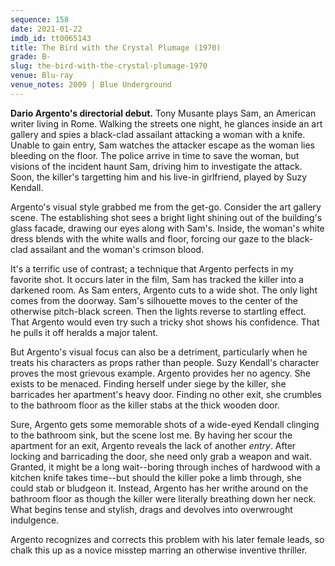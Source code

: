 ```yaml
---
sequence: 158
date: 2021-01-22
imdb_id: tt0065143
title: The Bird with the Crystal Plumage (1970)
grade: B-
slug: the-bird-with-the-crystal-plumage-1970
venue: Blu-ray
venue_notes: 2009 | Blue Underground
---
```


**Dario Argento's directorial debut.** Tony Musante plays Sam, an American writer living in Rome. Walking the streets one night, he glances inside an art gallery and spies a black-clad assailant attacking a woman with a knife. Unable to gain entry, Sam watches the attacker escape as the woman lies bleeding on the floor. The police arrive in time to save the woman, but visions of the incident haunt Sam, driving him to investigate the attack. Soon, the killer's targetting him and his live-in girlfriend, played by Suzy Kendall.

<!-- end -->

Argento's visual style grabbed me from the get-go. Consider the art gallery scene. The establishing shot sees a bright light shining out of the building's glass facade, drawing our eyes along with Sam's. Inside, the woman's white dress blends with the white walls and floor, forcing our gaze to the black-clad assailant and the woman's crimson blood.

It's a terrific use of contrast; a technique that Argento perfects in my favorite shot. It occurs later in the film, Sam has tracked the killer into a darkened room. As Sam enters, Argento cuts to a wide shot. The only light comes from the doorway. Sam's silhouette moves to the center of the otherwise pitch-black screen. Then the lights reverse to startling effect. That Argento would even try such a tricky shot shows his confidence. That he pulls it off heralds a major talent.

But Argento's visual focus can also be a detriment, particularly when he treats his characters as props rather than people. Suzy Kendall's character proves the most grievous example. Argento provides her no agency. She exists to be menaced. Finding herself under siege by the killer, she barricades her apartment's heavy door. Finding no other exit, she crumbles to the bathroom floor as the killer stabs at the thick wooden door.

Sure, Argento gets some memorable shots of a wide-eyed Kendall clinging to the bathroom sink, but the scene lost me. By having her scour the apartment for an exit, Argento reveals the lack of another _entry_. After locking and barricading the door, she need only grab a weapon and wait. Granted, it might be a long wait--boring through inches of hardwood with a kitchen knife takes time--but should the killer poke a limb through, she could stab or bludgeon it. Instead, Argento has her writhe around on the bathroom floor as though the killer were literally breathing down her neck. What begins tense and stylish, drags and devolves into overwrought indulgence.

Argento recognizes and corrects this problem with his later female leads, so chalk this up as a novice misstep marring an otherwise inventive thriller.
